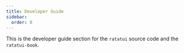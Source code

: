 ```yaml
---
title: Developer Guide
sidebar:
  order: 0
---
```


This is the developer guide section for the `ratatui` source code and the `ratatui-book`.
